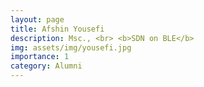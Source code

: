 ```yaml
---
layout: page
title: Afshin Yousefi
description: Msc., <br> <b>SDN on BLE</b>
img: assets/img/yousefi.jpg
importance: 1
category: Alumni
---
```

